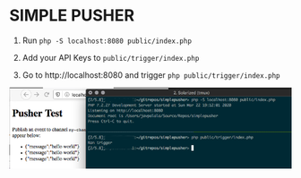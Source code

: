 # SIMPLE PUSHER

1. Run `php -S localhost:8080 public/index.php`

2. Add your API Keys to `public/trigger/index.php`

3. Go to http://localhost:8080 and trigger `php public/trigger/index.php`

![screenshot demo](demo.png "Screenshot")
